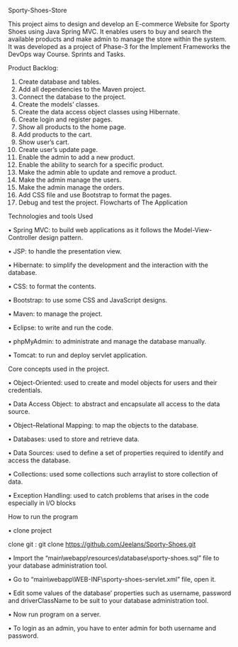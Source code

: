 Sporty-Shoes-Store


This project aims to design and develop an E-commerce Website for Sporty Shoes using Java Spring MVC. It enables users to buy and search the available products and make admin to manage the store within the system. It was developed as a project of Phase-3 for the Implement Frameworks the DevOps way Course. Sprints and Tasks.

Product Backlog:
1.	Create database and tables.
2.	Add all dependencies to the Maven project.
3.	Connect the database to the project.
4.	Create the models’ classes.
5.	Create the data access object classes using Hibernate.
6.	Create login and register pages.
7.	Show all products to the home page.
8.	Add products to the cart.
9.	Show user’s cart.
10.	Create user’s update page.
11.	Enable the admin to add a new product.
12.	Enable the ability to search for a specific product.
13.	Make the admin able to update and remove a product.
14.	Make the admin manage the users.
15.	Make the admin manage the orders.
16.	Add CSS file and use Bootstrap to format the pages.
17.	Debug and test the project.
Flowcharts of The Application
 
Technologies and tools Used

• Spring MVC: to build web applications as it follows the Model-View-Controller design pattern.

• JSP: to handle the presentation view.

• Hibernate: to simplify the development and the interaction with the database.

• CSS: to format the contents.

• Bootstrap: to use some CSS and JavaScript designs.

• Maven: to manage the project.

• Eclipse: to write and run the code.

• phpMyAdmin: to administrate and manage the database manually.

• Tomcat: to run and deploy servlet application.

Core concepts used in the project.

• Object-Oriented: used to create and model objects for users and their credentials.

• Data Access Object: to abstract and encapsulate all access to the data source.

• Object–Relational Mapping: to map the objects to the database.

• Databases: used to store and retrieve data.

• Data Sources: used to define a set of properties required to identify and access the database.

• Collections: used some collections such arraylist to store collection of data.

• Exception Handling: used to catch problems that arises in the code especially in I/O blocks

How to run the program

• clone project

 clone git : git clone https://github.com/Jeelans/Sporty-Shoes.git
 
 • Import the “main\webapp\resources\database\sporty-shoes.sql” file to your database administration tool.
 
• Go to “main\webapp\WEB-INF\sporty-shoes-servlet.xml” file, open it.

• Edit some values of the database’ properties such as username, password and driverClassName to be suit to your database administration tool.

• Now run program on a server.

• To login as an admin, you have to enter admin for both username and password.
